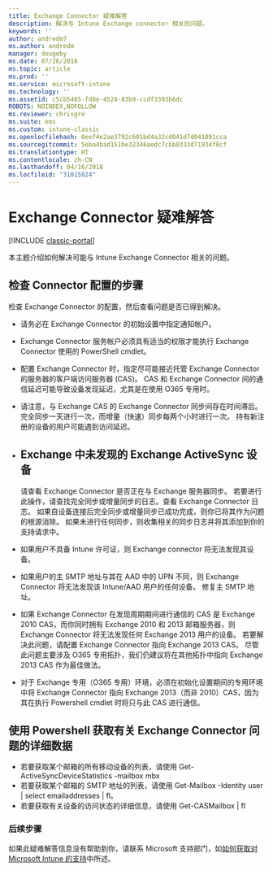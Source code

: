 ```yaml
---
title: Exchange Connector 疑难解答
description: 解决与 Intune Exchange connector 相关的问题。
keywords: ''
author: andredm7
ms.author: andredm
manager: dougeby
ms.date: 07/26/2016
ms.topic: article
ms.prod: ''
ms.service: microsoft-intune
ms.technology: ''
ms.assetid: c5cb5465-fd8e-4524-83b9-ccdf3393b6dc
ROBOTS: NOINDEX,NOFOLLOW
ms.reviewer: chrisgre
ms.suite: ems
ms.custom: intune-classic
ms.openlocfilehash: 0eef4e2ae3792c601bd4a32cd041d7d041091cca
ms.sourcegitcommit: 5eba4bad151be32346aedc7cbb0333d71934f8cf
ms.translationtype: HT
ms.contentlocale: zh-CN
ms.lasthandoff: 04/16/2018
ms.locfileid: "31015024"
---
```

# <a name="troubleshoot-the-exchange-connector"></a>Exchange Connector 疑难解答

[!INCLUDE [classic-portal](../includes/classic-portal.md)]

本主题介绍如何解决可能与 Intune Exchange Connector 相关的问题。

## <a name="steps-for-checking-the-connector-configuration"></a>检查 Connector 配置的步骤 

检查 Exchange Connector 的配置，然后查看问题是否已得到解决。

- 请务必在 Exchange Connector 的初始设置中指定通知帐户。
- Exchange Connector 服务帐户必须具有适当的权限才能执行 Exchange Connector 使用的 PowerShell cmdlet。
- 配置 Exchange Connector 时，指定尽可能接近托管 Exchange Connector 的服务器的客户端访问服务器 (CAS)。 CAS 和 Exchange Connector 间的通信延迟可能导致设备发现延迟，尤其是在使用 O365 专用时。
- 请注意，与 Exchange CAS 的 Exchange Connector 同步间存在时间滞后。 完全同步一天进行一次，而增量（快速）同步每两个小时进行一次。 持有新注册的设备的用户可能遇到访问延迟。
- 
  ## <a name="exchange-activesync-device-not-discovered-from-exchange"></a>Exchange 中未发现的 Exchange ActiveSync 设备
  请查看 Exchange Connector 是否正在与 Exchange 服务器同步。 若要进行此操作，请查找完全同步或增量同步的日志。查看 Exchange Connector 日志。 如果自设备连接后完全同步或增量同步已成功完成，则你已将其作为问题的根源消除。 如果未进行任何同步，则收集相关的同步日志并将其添加到你的支持请求中。

- 如果用户不具备 Intune 许可证，则 Exchange connector 将无法发现其设备。
- 如果用户的主 SMTP 地址与其在 AAD 中的 UPN 不同，则 Exchange Connector 将无法发现该 Intune/AAD 用户的任何设备。 修复主 SMTP 地址。
- 如果 Exchange Connector 在发现周期期间进行通信的 CAS 是 Exchange 2010 CAS，而你同时拥有 Exchange 2010 和 2013 邮箱服务器，则 Exchange Connector 将无法发现任何 Exchange 2013 用户的设备。 若要解决此问题，请配置 Exchange Connector 指向 Exchange 2013 CAS。  尽管此问题主要涉及 O365 专用拓扑，我们仍建议将在其他拓扑中指向 Exchange 2013 CAS 作为最佳做法。
- 对于 Exchange 专用（O365 专用）环境，必须在初始化设置期间的专用环境中将 Exchange Connector 指向 Exchange 2013（而非 2010）CAS，因为其在执行 Powershell cmdlet 时将只与此 CAS 进行通信。


## <a name="using-powershell-to-get-more-data-on-exchange-connector-issues"></a>使用 Powershell 获取有关 Exchange Connector 问题的详细数据
- 若要获取某个邮箱的所有移动设备的列表，请使用 Get-ActiveSyncDeviceStatistics -mailbox mbx
- 若要获取某个邮箱的 SMTP 地址的列表，请使用 Get-Mailbox -Identity user | select emailaddresses | fl。
- 若要获取有关设备的访问状态的详细信息，请使用 Get-CASMailbox <upn> | fl

### <a name="next-steps"></a>后续步骤
如果此疑难解答信息没有帮助到你，请联系 Microsoft 支持部门，如[如何获取对 Microsoft Intune 的支持](how-to-get-support-for-microsoft-intune.md)中所述。
